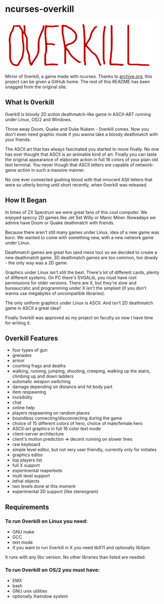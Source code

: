 # ncurses-overkill
<img width="500" height="157" src="https://github.com/inferno986return/ncurses-overkill/blob/master/0verkill.gif" alt=""/>

Mirror of 0verkill, a game made with ncurses. Thanks to [archive.org](https://web.archive.org/web/20170105060044/artax.karlin.mff.cuni.cz/~brain/0verkill), this project can be given a GitHub home. The rest of this README has been snagged from the original site.

## What Is 0verkill
0verkill is bloody 2D action deathmatch-like game in ASCII-ART running under Linux, OS/2 and Windows.

Throw away Doom, Quake and Duke Nukem - 0verkill comes. Now you don't even need graphic mode if you wanna take a bloody deathmatch with your friends.

The ASCII art that has always fascinated you started to move finally. No one has ever thought that ASCII is an animable kind of art. Finally you can taste the original appearance of elaborate action in full 16 colors of your plain old text terminal. You never though that ASCII letters are capable of network-game action in such a massive manner.

No one ever connected gushing blood with that innocent ASII letters that were so utterly boring until short recently, when 0verkill was released.

## How It Began
In times of ZX Spectrum we were great fans of this cool computer. We enjoyed speccy 2D games like Jet Set Willy or Manic Miner. Nowadays we admire have Doom or Quake deathmatch with friends.

Because there aren't still many games under Linux, idea of a new game was born. We wanted to come with something new, with a new network game under Linux.

Deathmatch games are great fun (and mess too) so we decided to create a new deathmatch game. 3D deathmatch games are too common, too dowdy - the only way was a 2D game.

Graphics under Linux isn't still the best. There's lot of different cards, plenty of different systems. On PC there's SVGALib, you must have root permissions for older versions. There are X, but they're slow and bureaucratic and programming under X isn't the simplest (if you don't wanna use megabytes of uncompatible libraries).

The only uniform graphics under Linux is ASCII. And isn't 2D deathmatch game in ASCII a great idea?

Finally 0verkill was approved as my project on faculty so now I have time for writing it.

## 0verkill Features
* four types of gun
* grenades
* armor
* counting frags and deaths
* walking, running, jumping, shooting, creeping, walking up the stairs, climbing up and down ladders
* automatic weapon switching
* damage depending on distance and hit body part
* item respawning
* invisibility
* chat
* online help
* players respawning on random places
* boundless connecting/disconnecting during the game
* choice of 15 different colors of hero, choice of male/female hero
* ASCII-art graphics in full 16 color text mode
* client-server architecture
* client's motion prediction => decent running on slower lines
* raw keyboard
* simple level editor, but not very user friendly, currently only for initiates
* graphics editor
* top players list
* full X support
* experimental reaperbots
* multi level support
* lethal objects
* two levels done at this moment
* experimental 3D support (like stereogram)

## Requirements
### To run 0verkill on Linux you need:
* GNU make
* GCC
* text mode
* if you want to run 0verkill in X you need libX11 and optionally libXpm

It runs with any libc version. No other libraries than listed are needed.

### To run 0verkill on OS/2 you must have:
* EMX
* bash
* GNU unix utilities
* optionally Xwindow system
